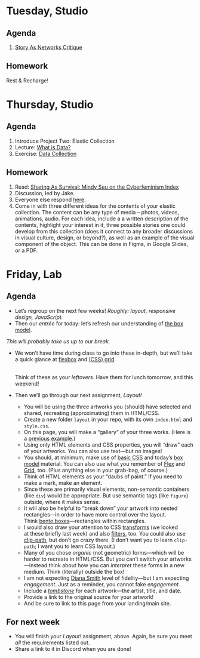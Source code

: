 ---
---

# Tuesday, Studio
## Agenda
1. [Story As Networks Critique](https://docs.google.com/document/d/1qFXhgafa54z1UKo8e6jZIokDNB2YJ_2WEAHaDIf6aUI/edit?usp=sharing)

## Homework
Rest & Recharge!

# Thursday, Studio
## Agenda

1. Introduce Project Two: Elastic Collection
2. Lecture: [What is Data?](https://docs.google.com/presentation/d/19_MVwDxpe_2vG7XYiw6WzsvCb6q3j_G1rM2xqROygFU/edit?usp=sharing)
3. Exercise: [Data Collection](https://docs.google.com/document/d/15PptvLRY973Z-KnEVJtx2v_-4ZQvAzZHT7-LAAIW1CY/edit?usp=sharing)

## Homework
1. Read: [Sharing As Survival: Mindy Seu on the Cyberfeminism Index](https://walkerart.org/magazine/sharing-as-survival-mindy-seu-cyberfeminism-index)
2. Discussion, led by Jake.
3. Everyone else respond [here](https://docs.google.com/document/d/1pv5p2erPfjhSk7HzhXJtdSpO1effd9uR-X4lSVwFSS8/edit?usp=sharing).
4. Come in with three different ideas for the contents of your elastic collection. The content can be any type of media – photos, videos, animations, audio. For each idea, include a a written description of the contents, highlight your interest in it, three possible stories one could develop from this collection (does it connect to any broader discussions in visual culture, design, or beyond?), as well as an example of the visual component of the object. This can be done in Figma, in Google Slides, or a PDF.



# Friday, Lab

## Agenda

- Let’s regroup on the next few weeks! *Roughly: layout, responsive design, JavaScript.*
- Then our *entrée* for today: let’s refresh our understanding of [the box model](https://core-interaction.github.io/lab/box-model/).

*This will probably take us up to our break.*

- We won’t have time during class to go into these in-depth, but we’ll take a quick glance at [flexbox](https://core-interaction.github.io/lab/flexbox/) and [(CSS) grid](https://core-interaction.github.io/lab/grid/).

	\
	Think of these as your *leftovers*. Have them for lunch tomorrow, and this weekend!

- Then we’ll go through our next assignment, *Layout!*
	- You will be using the three artworks you (should) have selected and shared, recreating (approximating) them in HTML/CSS.
	- Create a new folder `layout` in your repo, with its own `index.html` and `style.css`.
	- On this page, you will make a “gallery” of your three works. (Here is a [previous example](https://mfehrenbach.github.io/little-boxes/).)
	- Using only HTML elements and CSS properties, you will “draw” each of your artworks. You can also use text—but *no* images!
	- You should, at minimum, make use of [basic CSS](https://core-interaction.github.io/lab/css/) and today’s [box model](https://core-interaction.github.io/lab/box-model/) material. You can also use what you remember of [Flex](https://core-interaction.github.io/lab/flexbox/) and [Grid](https://core-interaction.github.io/lab/grid/), too. (Plus anything else in your grab-bag, of course.)
	- Think of HTML elements as your “daubs of paint.” If you need to make a mark, make an element.
	- Since these are primarily visual elements, non-semantic containers (like `div`) would be appropriate. But use semantic tags (like `figure`) outside, where it makes sense.
	- It will also be helpful to “break down” your artwork into nested rectangles—in order to have more control over the layout. Think [bento boxes](https://en.wikipedia.org/wiki/Bento)—rectangles within rectangles.
	- I would also draw your attention to CSS [transforms](https://developer.mozilla.org/en-US/docs/Web/CSS/transform) (we looked at these briefly last week) and also [filters](https://developer.mozilla.org/en-US/docs/Web/CSS/filter), too. You could also use [clip-path](https://developer.mozilla.org/en-US/docs/Web/CSS/clip-path), but don’t go crazy there. (I don’t want you to learn `clip-path`; I want you to learn CSS layout.)
	- Many of you chose *organic* (not geometric) forms—which will be harder to recreate in HTML/CSS. But you can’t switch your artworks—instead think about how you can *interpret* these forms in a new medium. Think (literally) outside the box!
	- I am not expecting [Diana Smith](https://diana-adrianne.com) level of fidelity—but I am expecting *engagement*. Just as a reminder, you cannot fake *engagement*.
	- Include a [*tombstone*](https://harvardartmuseums.org/article/writing-on-the-wall) for each artwork—the artist, title, and date.
	- Provide a link to the original source for your artwork!
	- And be sure to link to this page from your landing/main site.



## For next week
- You will finish your *Layout!* assignment, above. Again, be sure you meet *all* the requirements listed out.
- Share a link to it in Discord when you are done!
